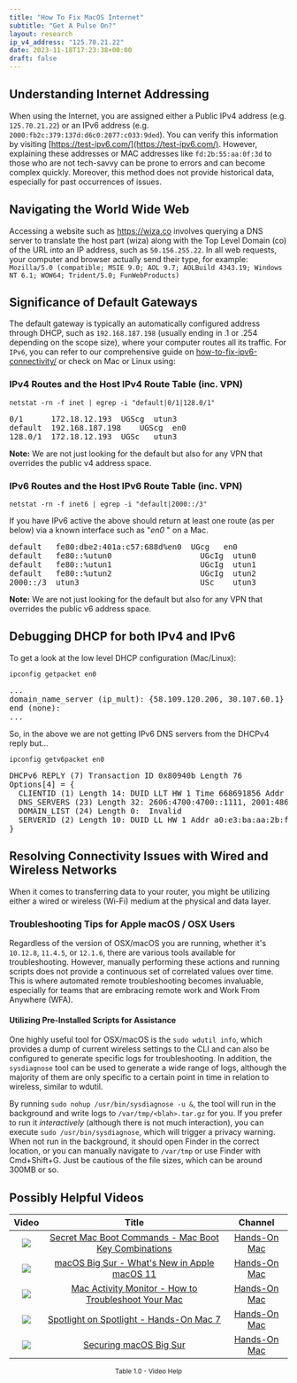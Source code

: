 ```yaml
---
title: "How To Fix MacOS Internet"
subtitle: "Get A Pulse On?"
layout: research
ip_v4_address: "125.70.21.22"
date: 2023-11-18T17:23:38+00:00
draft: false
---
```


## Understanding Internet Addressing

When using the Internet, you are assigned either a Public IPv4 address (e.g. ```125.70.21.22```) or an IPv6 address (e.g. ```2000:fb2c:379:137d:d6c0:2077:c033:9ded```). You can verify this information by visiting [https://test-ipv6.com/](https://test-ipv6.com/). However, explaining these addresses or MAC addresses like ```fd:2b:55:aa:0f:3d``` to those who are not tech-savvy can be prone to errors and can become complex quickly. Moreover, this method does not provide historical data, especially for past occurrences of issues.
## Navigating the World Wide Web

Accessing a website such as https://wiza.co involves querying a DNS server to translate the host part (wiza) along with the Top Level Domain (co) of the URL into an IP address, such as ```50.156.255.22```. In all web requests, your computer and browser actually send their type, for example: <br>```Mozilla/5.0 (compatible; MSIE 9.0; AOL 9.7; AOLBuild 4343.19; Windows NT 6.1; WOW64; Trident/5.0; FunWebProducts)```
## Significance of Default Gateways

The default gateway is typically an automatically configured address through DHCP, such as ```192.168.187.198``` (usually ending in .1 or .254 depending on the scope size), where your computer routes all its traffic. For ```IPv6```, you can refer to our comprehensive guide on [how-to-fix-ipv6-connectivity/](/blog/how-to-fix-ipv6-connectivity/) or check on Mac or Linux using:
<br>
### IPv4 Routes and the Host IPv4 Route Table (inc. VPN)
```netstat -rn -f inet | egrep -i "default|0/1|128.0/1"```

<pre>
0/1      172.18.12.193  UGScg  utun3
default  192.168.187.198    UGScg  en0
128.0/1  172.18.12.193  UGSc   utun3</pre>

**Note:** We are not just looking for the default but also for any VPN that overrides the public v4 address space.

### IPv6 Routes and the Host IPv6 Route Table (inc. VPN)
```netstat -rn -f inet6 | egrep -i "default|2000::/3"```

If you have IPv6 active the above should return at least one route (as per below) via a known interface such as "_en0_ " on a Mac. 

<pre>
default   fe80:dbe2:401a:c57:688d%en0  UGcg   en0
default   fe80::%utun0                   UGcIg  utun0
default   fe80::%utun1                   UGcIg  utun1
default   fe80::%utun2                   UGcIg  utun2
2000::/3  utun3                          USc    utun3</pre>

**Note:** We are not just looking for the default but also for any VPN that overrides the public v6 address space.
<br>

## Debugging DHCP for both IPv4 and IPv6

To get a look at the low level DHCP configuration (Mac/Linux): 

```ipconfig getpacket en0```

<pre>
...
domain_name_server (ip_mult): {58.109.120.206, 30.107.60.1}
end (none):
...</pre>

So, in the above we are not getting IPv6 DNS servers from the DHCPv4 reply but...

```ipconfig getv6packet en0```

<pre>
DHCPv6 REPLY (7) Transaction ID 0x80940b Length 76
Options[4] = {
  CLIENTID (1) Length 14: DUID LLT HW 1 Time 668691856 Addr fd:2b:55:aa:0f:3d
  DNS_SERVERS (23) Length 32: 2606:4700:4700::1111, 2001:4860:4860::8844
  DOMAIN_LIST (24) Length 0:  Invalid
  SERVERID (2) Length 10: DUID LL HW 1 Addr a0:e3:ba:aa:2b:fd
}</pre>




## Resolving Connectivity Issues with Wired and Wireless Networks
When it comes to transferring data to your router, you might be utilizing either a wired or wireless (Wi-Fi) medium at the physical and data layer.
### Troubleshooting Tips for Apple macOS / OSX Users
Regardless of the version of OSX/macOS you are running, whether it's ```10.12.8```, ```11.4.5```, or ```12.1.6```, there are various tools available for troubleshooting. However, manually performing these actions and running scripts does not provide a continuous set of correlated values over time. This is where automated remote troubleshooting becomes invaluable, especially for teams that are embracing remote work and Work From Anywhere (WFA).
#### Utilizing Pre-Installed Scripts for Assistance
One highly useful tool for OSX/macOS is the ```sudo wdutil info```, which provides a dump of current wireless settings to the CLI and can also be configured to generate specific logs for troubleshooting. In addition, the ```sysdiagnose``` tool can be used to generate a wide range of logs, although the majority of them are only specific to a certain point in time in relation to wireless, similar to wdutil.

By running  ```sudo nohup /usr/bin/sysdiagnose -u &```, the tool will run in the background and write logs to ```/var/tmp/<blah>.tar.gz``` for you. If you prefer to run it *interactively* (although there is not much interaction), you can execute ```sudo /usr/bin/sysdiagnose```, which will trigger a privacy warning. When not run in the background, it should open Finder in the correct location, or you can manually navigate to ```/var/tmp``` or use Finder with Cmd+Shift+G. Just be cautious of the file sizes, which can be around 300MB or so.
## Possibly Helpful Videos

<link href="/plugins/lity/css/lity.min.css" rel="stylesheet">
<script src="/plugins/lity/js/lity.min.js"></script>
<div class="table1-start"></div>

|Video | Title | Channel |
| :---: | :---: | :---: |
|<a href="https://www.youtube.com/watch?v=VwNYWAxHCgM" data-lity><img src="https://i.ytimg.com/vi/VwNYWAxHCgM/default.jpg" class="img-fluid"></a>|<a href="https://www.youtube.com/watch?v=VwNYWAxHCgM" data-lity>Secret Mac Boot Commands - Mac Boot Key Combinations</a>|<a target="_blank" href="https://www.youtube.com/channel/UCg43DP8MdHVcl4rFK_delBg" >Hands-On Mac</a>|
|<a href="https://www.youtube.com/watch?v=JMKi6o9kaZI" data-lity><img src="https://i.ytimg.com/vi/JMKi6o9kaZI/default.jpg" class="img-fluid"></a>|<a href="https://www.youtube.com/watch?v=JMKi6o9kaZI" data-lity>macOS Big Sur - What&#39;s New in Apple macOS 11</a>|<a target="_blank" href="https://www.youtube.com/channel/UCg43DP8MdHVcl4rFK_delBg" >Hands-On Mac</a>|
|<a href="https://www.youtube.com/watch?v=TWzWd_DiaJ0" data-lity><img src="https://i.ytimg.com/vi/TWzWd_DiaJ0/default.jpg" class="img-fluid"></a>|<a href="https://www.youtube.com/watch?v=TWzWd_DiaJ0" data-lity>Mac Activity Monitor - How to Troubleshoot Your Mac</a>|<a target="_blank" href="https://www.youtube.com/channel/UCg43DP8MdHVcl4rFK_delBg" >Hands-On Mac</a>|
|<a href="https://www.youtube.com/watch?v=RslZ4W1EPqk" data-lity><img src="https://i.ytimg.com/vi/RslZ4W1EPqk/default.jpg" class="img-fluid"></a>|<a href="https://www.youtube.com/watch?v=RslZ4W1EPqk" data-lity>Spotlight on Spotlight - Hands-On Mac 7</a>|<a target="_blank" href="https://www.youtube.com/channel/UCg43DP8MdHVcl4rFK_delBg" >Hands-On Mac</a>|
|<a href="https://www.youtube.com/watch?v=7KdhJimuhNw" data-lity><img src="https://i.ytimg.com/vi/7KdhJimuhNw/default.jpg" class="img-fluid"></a>|<a href="https://www.youtube.com/watch?v=7KdhJimuhNw" data-lity>Securing macOS Big Sur</a>|<a target="_blank" href="https://www.youtube.com/channel/UCg43DP8MdHVcl4rFK_delBg" >Hands-On Mac</a>|

<center><small>Table 1.0 - Video Help</small></center>
 <br>
<div class="table1-end"></div>
<script type="text/javascript">
(function() {
    $('div.table1-start').nextUntil('div.table1-end', 'table').addClass('table thead-dark table-striped table-responsive rounded').attr('id', 't1');
    $('#t1').find('thead').addClass('thead-dark');
})();
</script>
